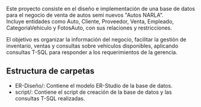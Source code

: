 Este proyecto consiste en el diseño e implementación de una base de datos para el negocio de venta de autos semi nuevos "Autos NARLA".  
Incluye entidades como Auto, Cliente, Proveedor, Venta, Empleado, CategoriaVehiculo y FotosAuto, con sus relaciones y restricciones.

El objetivo es organizar la información del negocio, facilitar la gestión de inventario, ventas y consultas sobre vehículos disponibles, aplicando consultas T-SQL para responder a los requerimientos de la gerencia.

## Estructura de carpetas

- ER-Diseño/: Contiene el modelo ER-Studio de la base de datos.
- script/: Contiene el script de creación de la base de datos y las consultas T-SQL realizadas.

